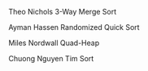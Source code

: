 Theo Nichols
3-Way Merge Sort

Ayman Hassen
Randomized Quick Sort

Miles Nordwall
Quad-Heap

Chuong Nguyen
Tim Sort
